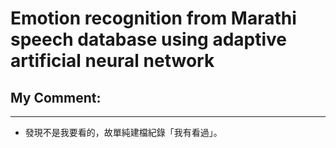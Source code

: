 # Emotion recognition from Marathi speech database using adaptive artificial neural network

## My Comment:

---

- 發現不是我要看的，故單純建檔紀錄「我有看過」。

